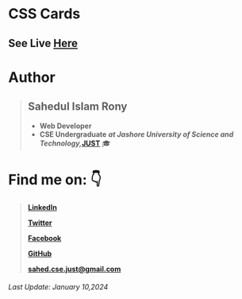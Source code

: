 # CSS Cards 

## See Live [Here](https://sahedulislamrony.github.io/projects/cards)


# Author
> ## Sahedul Islam Rony
> - **Web Developer**
> - **CSE Undergraduate** ***at Jashore University of Science and Technology,***[**JUST**](https://just.edu.bd) 🎓




# Find me on: 👇
> [**LinkedIn**](https://www.linkedin.com/in/sahedulislamrony)
> 
> [**Twitter**](https://www.twitter.com/i_am_Sahed)
> 
>  [**Facebook**](https://www.fb.me/sahedulislamFB)
>
>  [**GitHub**](https://github.com/sahedulislamrony)
>
>  [**sahed.cse.just@gmail.com**](mailto:sahed.cse.just@gmail.com)




###### Last Update: January 10,2024
